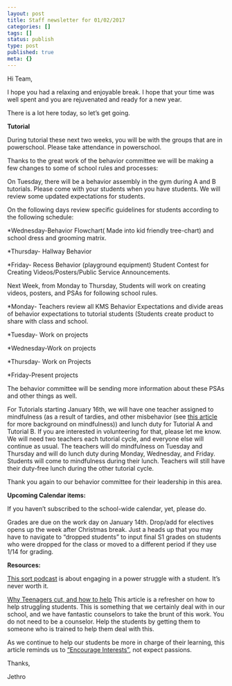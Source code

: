 ```yaml
---
layout: post
title: Staff newsletter for 01/02/2017
categories: []
tags: []
status: publish
type: post
published: true
meta: {}
---
```


Hi Team,


I hope you had a relaxing and enjoyable break. I hope that your time was well spent and you are rejuvenated and ready for a new year.


There is a lot here today, so let’s get going.


**Tutorial**


During tutorial these next two weeks, you will be with the groups that are in powerschool. Please take attendance in powerschool.


Thanks to the great work of the behavior committee we will be making a few changes to some of school rules and processes:


On Tuesday, there will be a behavior assembly in the gym during A and B tutorials. Please come with your students when you have students. We will review some updated expectations for students.


On the following days review specific guidelines for students according to the following schedule:


*Wednesday-Behavior Flowchart( Made into kid friendly tree-chart) and school dress and grooming matrix. 


*Thursday- Hallway Behavior 


*Friday- Recess Behavior (playground equipment) Student Contest for Creating Videos/Posters/Public Service Announcements.


Next Week, from Monday to Thursday, Students will work on creating videos, posters, and PSAs for following school rules.


*Monday- Teachers  review all KMS Behavior Expectations and divide areas of  behavior expectations to tutorial students (Students create product to share with class and school. 


*Tuesday- Work on projects 


*Wednesday-Work on projects 


*Thursday- Work on Projects 


*Friday-Present projects


The behavior committee will be sending more information about these PSAs and other things as well.


For Tutorials starting January 16th, we will have one teacher assigned to mindfulness (as a result of tardies, and other misbehavior (see 
[this article](http://greatergood.berkeley.edu/article/item/research_round_up_school_based_mindfulness_programs) for more background on mindfulness)) and lunch duty for Tutorial A and Tutorial B. If you are interested in volunteering for that, please let me know. We will need two teachers each tutorial cycle, and everyone else will continue as usual. The teachers will do mindfulness on Tuesday and Thursday and will do lunch duty during Monday, Wednesday, and Friday. Students will come to mindfulness during their lunch. Teachers will still have their duty-free lunch during the other tutorial cycle.


Thank you again to our behavior committee for their leadership in this area.


**Upcoming Calendar items:**


If you haven’t subscribed to the school-wide calendar, yet, please do.


Grades are due on the work day on January 14th. Drop/add for electives opens up the week after Christmas break. Just a heads up that you may have to navigate to “dropped students” to input final S1 grades on students who were dropped for the class or moved to a different period if they use 1/14 for grading.


**Resources:**



[This sort podcast](https://overcast.fm/+GljrW0Lbk) is about engaging in a power struggle with a student. It’s never worth it.



[Why Teenagers cut, and how to help](http://mobile.nytimes.com/blogs/parenting/2014/10/30/why-teenagers-cut-and-how-to-help/?_r=0&referer=) This article is a refresher on how to help struggling students. This is something that we certainly deal with in our school, and we have fantastic counselors to take the brunt of this work. You do not need to be a counselor. Help the students by getting them to someone who is trained to help them deal with this.


As we continue to help our students be more in charge of their learning, this article reminds us to 
[“Encourage Interests”](http://www.byrdseed.com/encourage-interests-dont-expect-passions/), not expect passions.


Thanks,


Jethro

